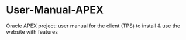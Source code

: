# User-Manual-APEX
Oracle APEX project: user manual for the client (TPS) to install &amp; use the website with features
